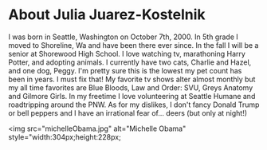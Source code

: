 <!DOCTYPE html>
<html>
<head>
</head>
<body>
<h1>About Julia Juarez-Kostelnik</h1>
<p>I was born in Seattle, Washington on October 7th, 2000. In 5th grade I moved to Shoreline, Wa and have been there ever since. In the fall I will be a senior at Shorewood High School. I love watching tv, marathoning Harry Potter, and adopting animals. I currently have two cats, Charlie and Hazel, and one dog, Peggy. I'm pretty sure this is the lowest my pet count has been in years. I must fix that! My favorite tv shows alter almost monthly but my all time favorites are Blue Bloods, Law and Order: SVU, Greys Anatomy and Gilmore Girls. In my freetime I love volunteering at Seattle Humane and roadtripping around the PNW. As for my dislikes, I don't fancy Donald Trump or bell peppers and I have an irrational fear of... deers (but only at night!)</p>

<img src="michelleObama.jpg" alt="Michelle Obama" style="width:304px;height:228px;


</body>
</html>
